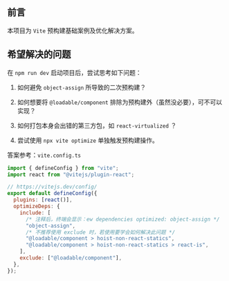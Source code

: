 ## 前言

本项目为 `Vite` 预构建基础案例及优化解决方案。



## 希望解决的问题

在 `npm run dev` 启动项目后，尝试思考如下问题：

1. 如何避免 `object-assign` 所导致的二次预构建？
2. 如何想要将 `@loadable/component` 排除为预构建外（虽然没必要），可不可以实现？
3. 如何打包本身会出错的第三方包，如 `react-virtualized` ？

4. 尝试使用 `npx vite optimize` 单独触发预构建操作。



答案参考：`vite.config.ts` 

```javascript
import { defineConfig } from "vite";
import react from "@vitejs/plugin-react";

// https://vitejs.dev/config/
export default defineConfig({
  plugins: [react()],
  optimizeDeps: {
    include: [
      /* 注释后，终端会显示：ew dependencies optimized: object-assign */
      "object-assign",
      /* 不推荐使用 exclude 时，若使用要学会如何解决此问题 */
      "@loadable/component > hoist-non-react-statics",
      "@loadable/component > hoist-non-react-statics > react-is",
    ],
    exclude: ["@loadable/component"],
  },
});
```





